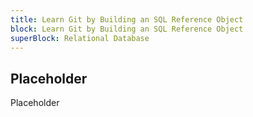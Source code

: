 ```yaml
---
title: Learn Git by Building an SQL Reference Object
block: Learn Git by Building an SQL Reference Object
superBlock: Relational Database
---
```


## Placeholder

Placeholder
